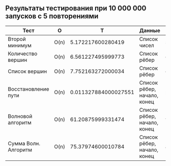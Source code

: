 ## Результаты тестирования при 10 000 000 запусков с 5 повторениями
| Тест                 | O     | T                    | Данные                      | Стенд              |
|----------------------|-------|----------------------|-----------------------------|--------------------|
| Второй минимум       | O(n)  | 5.172217600280419    | Список чисел                | second_min.py      |
| Количество вершин    | O(n)  | 6.561227495999773    | Список рёбер                | count_vertices.py  |
| Список вершин        | O(n)  | 7.752163272000034    | Список рёбер                | get_vertices.py    |
| Восстановление пути  | O(n)  | 0.011327884000027551 | Список рёбер, начало, конец | path_rec.py        |
| Волновой алгоритм    | O(n)  | 61.20875999331474    | Список рёбер, начало, конец | wave_alg.py        |
| Сумма Волн. Алгоритм | O(n)  | 75.37974600010784    | Список рёбер, начало, конец | all.py             |
